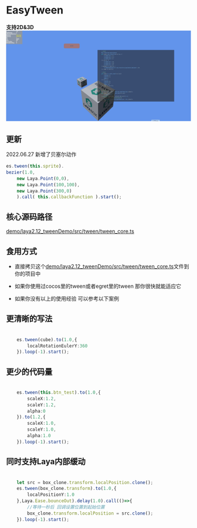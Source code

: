 <!--
 * @Description: 
 * @Autor: geek7
 * @Version: 1.0
 * @Date: 2022-01-20 15:58:45
 * @LastEditors: geek7
 * @LastEditTime: 2022-02-07 18:43:48
-->
# EasyTween
**支持2D&3D**
![](readmeImgs/tween.gif)

## 更新
2022.06.27 新增了贝塞尔动作
``` typescript 
es.tween(this.sprite).
bezier(1.0,
    new Laya.Point(0,0), 
    new Laya.Point(100,100), 
    new Laya.Point(300,0)
    ).call( this.callbackFunction ).start();
```

## 核心源码路径
[demo/laya2.12_tweenDemo/src/tween/tween_core.ts](demo/laya2.12_tweenDemo/src/tween/tween_core.ts)

## 食用方式 
- 直接拷贝这个[demo/laya2.12_tweenDemo/src/tween/tween_core.ts](demo/laya2.12_tweenDemo/src/tween/tween_core.ts)文件到你的项目中

- 如果你使用过cocos里的tween或者egret里的tween 那你很快就能适应它
- 如果你没有以上的使用经验 可以参考以下案例


## 更清晰的写法
```typescript

    es.tween(cube).to(1.0,{
        localRotationEulerY:360
    }).loop(-1).start();

```


## 更少的代码量
```typescript

    es.tween(this.btn_test).to(1.0,{
        scaleX:1.2,
        scaleY:1.2,
        alpha:0
    }).to(1.2,{
        scaleX:1.0,
        scaleY:1.0,
        alpha:1.0
    }).loop(-1).start();
```

## 同时支持Laya内部缓动
```typescript

    let src = box_clone.transform.localPosition.clone();
    es.tween(box_clone.transform).to(1.0,{
        localPositionY:1.0
    },Laya.Ease.bounceOut).delay(1.0).call(()=>{
        //等待一秒后 回调设置位置到起始位置
        box_clone.transform.localPosition = src.clone();
    }).loop(-1).start();
```